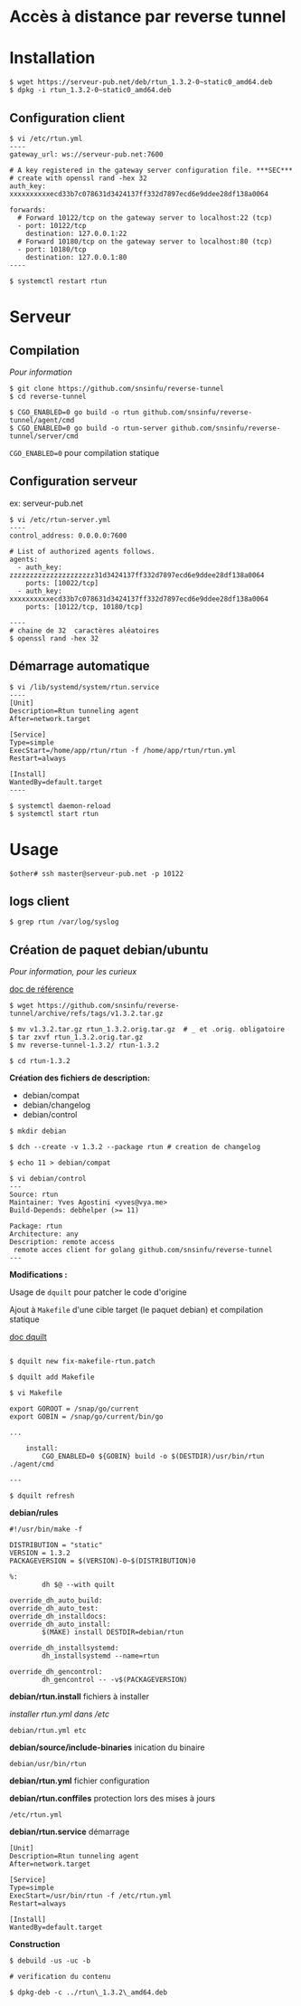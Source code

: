 # Accès à distance par reverse tunnel

# Installation

```
$ wget https://serveur-pub.net/deb/rtun_1.3.2-0~static0_amd64.deb
$ dpkg -i rtun_1.3.2-0~static0_amd64.deb
```

## Configuration client

```
$ vi /etc/rtun.yml
----
gateway_url: ws://serveur-pub.net:7600

# A key registered in the gateway server configuration file. ***SEC***
# create with openssl rand -hex 32
auth_key: xxxxxxxxxxecd33b7c078631d3424137ff332d7897ecd6e9ddee28df138a0064

forwards:
  # Forward 10122/tcp on the gateway server to localhost:22 (tcp)
  - port: 10122/tcp
    destination: 127.0.0.1:22
  # Forward 10180/tcp on the gateway server to localhost:80 (tcp)
  - port: 10180/tcp
    destination: 127.0.0.1:80
----
```

```
$ systemctl restart rtun
```


# Serveur

## Compilation

_Pour information_

```
$ git clone https://github.com/snsinfu/reverse-tunnel
$ cd reverse-tunnel

$ CGO_ENABLED=0 go build -o rtun github.com/snsinfu/reverse-tunnel/agent/cmd
$ CGO_ENABLED=0 go build -o rtun-server github.com/snsinfu/reverse-tunnel/server/cmd
```

`CGO_ENABLED=0` pour compilation statique

## Configuration serveur

ex: serveur-pub.net

```
$ vi /etc/rtun-server.yml
----
control_address: 0.0.0.0:7600

# List of authorized agents follows.
agents:
  - auth_key: zzzzzzzzzzzzzzzzzzzzz31d3424137ff332d7897ecd6e9ddee28df138a0064
    ports: [10022/tcp]
  - auth_key: xxxxxxxxxxecd33b7c078631d3424137ff332d7897ecd6e9ddee28df138a0064
    ports: [10122/tcp, 10180/tcp]

----
# chaine de 32  caractères aléatoires
$ openssl rand -hex 32
```

## Démarrage automatique

```
$ vi /lib/systemd/system/rtun.service
----
[Unit]
Description=Rtun tunneling agent
After=network.target

[Service]
Type=simple
ExecStart=/home/app/rtun/rtun -f /home/app/rtun/rtun.yml
Restart=always

[Install]
WantedBy=default.target
----

$ systemctl daemon-reload
$ systemctl start rtun

```

# Usage

```
$other# ssh master@serveur-pub.net -p 10122
```

## logs client

```
$ grep rtun /var/log/syslog

```

## Création de paquet debian/ubuntu

_Pour information, pour les curieux_

[doc de référence](https://vincent.bernat.ch/en/blog/2019-pragmatic-debian-packaging)

```
$ wget https://github.com/snsinfu/reverse-tunnel/archive/refs/tags/v1.3.2.tar.gz

$ mv v1.3.2.tar.gz rtun_1.3.2.orig.tar.gz  # _ et .orig. obligatoire
$ tar zxvf rtun_1.3.2.orig.tar.gz
$ mv reverse-tunnel-1.3.2/ rtun-1.3.2

$ cd rtun-1.3.2
```


**Création des fichiers de description:**

  - debian/compat
  - debian/changelog
  - debian/control



```
$ mkdir debian

$ dch --create -v 1.3.2 --package rtun # creation de changelog

$ echo 11 > debian/compat

$ vi debian/control
---
Source: rtun
Maintainer: Yves Agostini <yves@vya.me>
Build-Depends: debhelper (>= 11)

Package: rtun
Architecture: any
Description: remote access
 remote acces client for golang github.com/snsinfu/reverse-tunnel
---

```


**Modifications :**

Usage de ``dquilt`` pour patcher le code d'origine

Ajout à ``Makefile`` d'une cible target (le paquet debian) et compilation statique

[doc dquilt](https://www.debian.org/doc/manuals/maint-guide/modify.en.html)

```

$ dquilt new fix-makefile-rtun.patch 

$ dquilt add Makefile 

$ vi Makefile

export GOROOT = /snap/go/current 
export GOBIN = /snap/go/current/bin/go

... 

    install:
        CGO_ENABLED=0 ${GOBIN} build -o $(DESTDIR)/usr/bin/rtun ./agent/cmd
 
---

$ dquilt refresh

```

**debian/rules**
```
#!/usr/bin/make -f

DISTRIBUTION = "static"
VERSION = 1.3.2
PACKAGEVERSION = $(VERSION)-0~$(DISTRIBUTION)0

%:
        dh $@ --with quilt

override_dh_auto_build:
override_dh_auto_test:
override_dh_installdocs:
override_dh_auto_install:
        $(MAKE) install DESTDIR=debian/rtun

override_dh_installsystemd:
        dh_installsystemd --name=rtun

override_dh_gencontrol:
        dh_gencontrol -- -v$(PACKAGEVERSION)
```

**debian/rtun.install** fichiers à installer

_installer rtun.yml dans /etc_

```
debian/rtun.yml etc
```

**debian/source/include-binaries** inication du binaire
```
debian/usr/bin/rtun
```

**debian/rtun.yml**  fichier configuration

**debian/rtun.conffiles** protection lors des mises à jours
```
/etc/rtun.yml
```

**debian/rtun.service** démarrage
```
[Unit]
Description=Rtun tunneling agent
After=network.target

[Service]
Type=simple
ExecStart=/usr/bin/rtun -f /etc/rtun.yml
Restart=always

[Install]
WantedBy=default.target
```

**Construction**
```
$ debuild -us -uc -b

# verification du contenu

$ dpkg-deb -c ../rtun\_1.3.2\_amd64.deb

```
